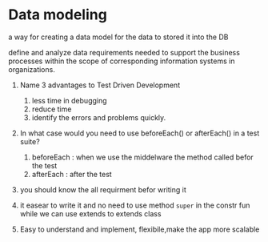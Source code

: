# Data modeling  

a way for creating a data model for the data to stored it into the DB 

define and analyze data requirements needed to support the business processes within the scope of corresponding information systems in organizations.


1. Name 3 advantages to Test Driven Development

    1. less time in debugging 
    2. reduce time 
    3. identify the errors and problems quickly.


2. In what case would you need to use beforeEach() or afterEach() in a test suite?

    1. beforeEach : when we use the middelware the method  called befor the test
    2. afterEach : after the test 

3. you should know the all requirment befor writing it 

4. it easear to write it and no need to use method `super` in the constr fun while we can use extends to extends class  

5. Easy to understand and implement, flexibile,make the app more scalable 

